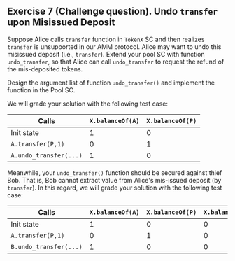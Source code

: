 Exercise 7 (Challenge question). Undo `transfer` upon Misissued Deposit
---

Suppose Alice calls `transfer` function in `TokenX` SC and then realizes `transfer` is unsupported in our AMM protocol. Alice may want to undo this misissued deposit (i.e., `transfer`). Extend your pool SC with function `undo_transfer`, so that Alice can call `undo_transfer` to request the refund of the mis-deposited tokens. 

Design the argument list of function `undo_transfer()` and implement the function in the Pool SC. 

We will grade your solution with the following test case:

| Calls | `X.balanceOf(A)` | `X.balanceOf(P)` | 
| --- | --- | --- | 
| Init state  | 1 | 0 | 
| `A.transfer(P,1)` | 0 | 1 |
| `A.undo_transfer(...)` | 1 | 0 |

Meanwhile, your `undo_transfer()` function should be secured against thief Bob. That is, Bob cannot extract value from Alice's mis-issued deposit (by `transfer`). In this regard, we will grade your solution with the following test case:

| Calls | `X.balanceOf(A)` | `X.balanceOf(P)` | `X.balanceOf(B)` | 
| --- | --- | --- | --- |
| Init state  | 1 | 0 | 0 |
| `A.transfer(P,1)` | 0 | 1 | 0 |
| `B.undo_transfer(...)` | 1 | 0 | 0 |


